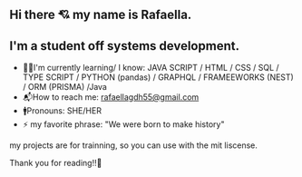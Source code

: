 ## Hi there 💘 my name is Rafaella.
## I'm a student off systems development.

- 👨‍💻I'm currently learning/ I know: JAVA SCRIPT / HTML / CSS / SQL / TYPE SCRIPT / PYTHON (pandas) / GRAPHQL / FRAMEEWORKS (NEST) / ORM (PRISMA) /Java
- 📬How to reach me: rafaellagdh55@gmail.com
- 🚹Pronouns: SHE/HER
- ⚡ my favorite phrase: "We were born to make history" 

my projects are for trainning, so you can use with the mit liscense.

Thank you for reading!!💞

